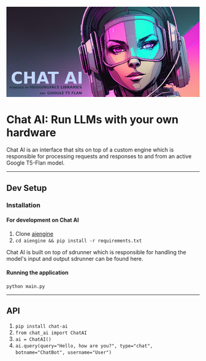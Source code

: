 [![Banner](banner.png)](https://capsizegames.itch.io/chat-ai)

# Chat AI: Run LLMs with your own hardware

Chat AI is an interface that sits on top of a custom engine which is responsible for processing requests and responses 
to and from an active Google T5-Flan model.

---

## Dev Setup

### Installation

#### For development on Chat AI

1. Clone [aiengine](https://github.com/Capsize-Games/chat-ai)
2. `cd aiengine && pip install -r requirements.txt`

Chat AI is built on top of sdrunner which is responsible for handling the model's input and output sdrunner can be found here.

#### Running the application

```
python main.py
```

---

## API

1. `pip install chat-ai`
2. `from chat_ai import ChatAI`
3. `ai = ChatAI()`
4. `ai.query(query="Hello, how are you?", type="chat", botname="ChatBot", username="User")`
